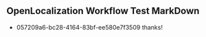 ## OpenLocalization Workflow Test MarkDown
* 057209a6-bc28-4164-83bf-ee580e7f3509 thanks!

<!--HONumber=Aug16_HO4-->


